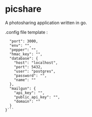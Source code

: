 # picshare
A photosharing application written in go.

.config file template :
```{
  "port": 3000,
  "env": "",
  "pepper": "",
  "hmac_key": "",
  "database": {
    "host": "localhost",
    "port": 5432,
    "user": "postgres",
    "password": "",
    "name": ""
  },
  "mailgun": {
    "api_key": "",
    "public_api_key": "",
    "domain": ""
  }
}```